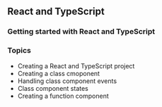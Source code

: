 ## React and TypeScript

### Getting started with React and TypeScript

### Topics

- Creating a React and TypeScript project
- Creating a class cmoponent
- Handling class component events
- Class component states
- Creating a function component
